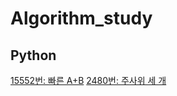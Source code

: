 # Algorithm_study


## Python

[15552번: 빠른 A+B](https://www.acmicpc.net/problem/15552)
[2480번: 주사위 세 개](https://www.acmicpc.net/problem/2480)
